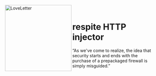 <div>
  <img width="220" height="auto" align="left" src="https://media.giphy.com/media/Vuw9m5wXviFIQ/source.gif" alt="LoveLetter"/>
  <br>
  <h1>respite HTTP injector</h1>
  <p>“As we've come to realize, the idea that security starts and ends with the purchase of a prepackaged firewall is simply misguided.”</p>
</div>
